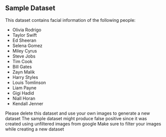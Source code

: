 ## Sample Dataset

This dataset contains facial information of the following people:
* Olivia Rodrigo 
* Taylor Swift
* Ed Sheeran 
* Selena Gomez 
* Miley Cyrus 
* Steve Jobs 
* Tim Cook 
* Bill Gates 
* Zayn Malik 
* Harry Styles 
* Louis Tomlinson 
* Liam Payne 
* Gigi Hadid 
* Niall Horan 
* Kendall Jenner

Please delete this dataset and use your own images to generate a new dataset
The sample dataset might produce false positive since it was created using unfiltered images from google
Make sure to filter your images while creating a new dataset
